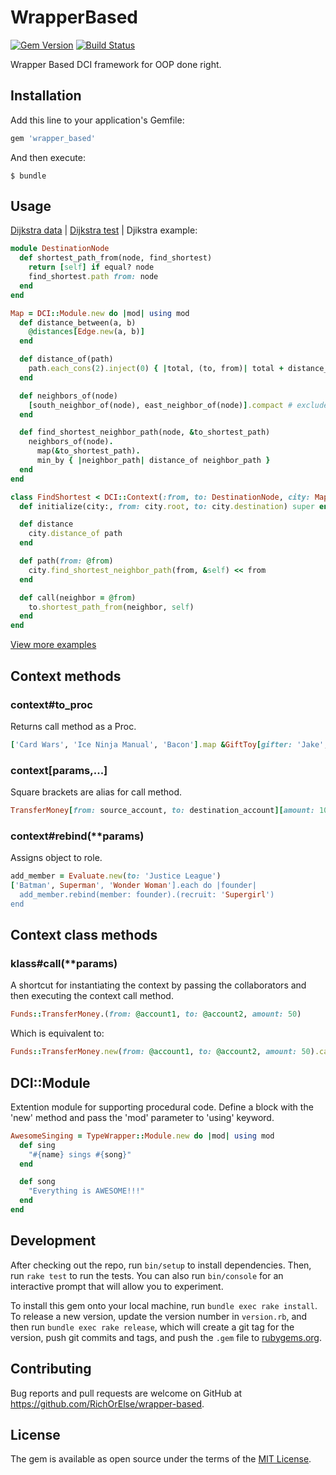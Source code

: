 # WrapperBased

[![Gem Version](https://badge.fury.io/rb/wrapper_based.svg)](https://badge.fury.io/rb/wrapper_based)
[![Build Status](https://travis-ci.org/RichOrElse/wrapper-based.svg?branch=master)](https://travis-ci.org/RichOrElse/wrapper-based)

Wrapper Based DCI framework for OOP done right.

## Installation

Add this line to your application's Gemfile:

```ruby
gem 'wrapper_based'
```

And then execute:

    $ bundle

## Usage

[Dijkstra data](https://github.com/RichOrElse/wrapper-based/blob/master/examples/dijkstra/data.rb) | 
[Dijkstra test](https://github.com/RichOrElse/wrapper-based/blob/master/test/dijkstra_test.rb) | 
Djikstra example:

```ruby
module DestinationNode
  def shortest_path_from(node, find_shortest)
    return [self] if equal? node
    find_shortest.path from: node
  end
end

Map = DCI::Module.new do |mod| using mod
  def distance_between(a, b)
    @distances[Edge.new(a, b)]
  end

  def distance_of(path)
    path.each_cons(2).inject(0) { |total, (to, from)| total + distance_between(from, to) }
  end

  def neighbors_of(node)
    [south_neighbor_of(node), east_neighbor_of(node)].compact # excludes nil neighbors
  end

  def find_shortest_neighbor_path(node, &to_shortest_path)
    neighbors_of(node).
      map(&to_shortest_path).
      min_by { |neighbor_path| distance_of neighbor_path }
  end
end

class FindShortest < DCI::Context(:from, to: DestinationNode, city: Map)
  def initialize(city:, from: city.root, to: city.destination) super end

  def distance
    city.distance_of path
  end

  def path(from: @from)
    city.find_shortest_neighbor_path(from, &self) << from
  end

  def call(neighbor = @from)
    to.shortest_path_from(neighbor, self)
  end
end
```

[View more examples](https://github.com/RichOrElse/wrapper-based/tree/master/examples)

## Context methods

### context#to_proc

Returns call method as a Proc.

```ruby
['Card Wars', 'Ice Ninja Manual', 'Bacon'].map &GiftToy[gifter: 'Jake', giftee: 'Finn']
```

### context[params,...]

Square brackets are alias for call method.

```ruby
TransferMoney[from: source_account, to: destination_account][amount: 100]
```

### context#rebind(**params)
Assigns object to role.

```ruby
add_member = Evaluate.new(to: 'Justice League')
['Batman', Superman', 'Wonder Woman'].each do |founder|
  add_member.rebind(member: founder).(recruit: 'Supergirl')
end
```

## Context class methods

### klass#call(**params)

A shortcut for instantiating the context by passing the collaborators and then executing the context call method.

```ruby
Funds::TransferMoney.(from: @account1, to: @account2, amount: 50)
```

Which is equivalent to:

```ruby
Funds::TransferMoney.new(from: @account1, to: @account2, amount: 50).call
```

## DCI::Module

Extention module for supporting procedural code. Define a block with the 'new' method and pass the 'mod' parameter to 'using' keyword.

```ruby
AwesomeSinging = TypeWrapper::Module.new do |mod| using mod
  def sing
    "#{name} sings #{song}"
  end

  def song
    "Everything is AWESOME!!!"
  end
end
```

## Development

After checking out the repo, run `bin/setup` to install dependencies. Then, run `rake test` to run the tests. You can also run `bin/console` for an interactive prompt that will allow you to experiment.

To install this gem onto your local machine, run `bundle exec rake install`. To release a new version, update the version number in `version.rb`, and then run `bundle exec rake release`, which will create a git tag for the version, push git commits and tags, and push the `.gem` file to [rubygems.org](https://rubygems.org).

## Contributing

Bug reports and pull requests are welcome on GitHub at https://github.com/RichOrElse/wrapper-based.

## License

The gem is available as open source under the terms of the [MIT License](http://opensource.org/licenses/MIT).
